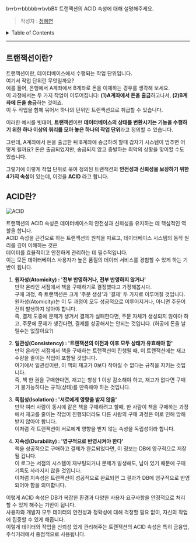 bㅠbㅠbbbbbㅠbvbB# 트랜잭션의 ACID 속성에 대해 설명해주세요.

> 작성자 : [정혜연](https://github.com/jeonglever)

<details>
<summary>Table of Contents</summary>

- [트랜잭션이란?](#트랜잭션이란?)
- [ACID란?](#ACID란?)
  </details>

---

## 트랜잭션이란?

트랜잭션이란, 데이터베이스에서 수행되는 작업 단위입니다.</br>
여기서 작업 단위란 무엇일까요? </br>
예를 들어, 은행에서 A계좌에서 B계좌로 돈을 이체하는 경우를 생각해 보세요. </br>
이 과정에서는 두 가지 작업이 이루어집니다: **(1)A계좌에서 돈을 출금**하고나서, **(2)B계좌에 돈을 송금**하는 것이죠. </br>
이 두 작업을 함께 묶어서 하나의 단위인 트랜잭션으로 취급할 수 있습니다.</br>

이러한 예시를 빗대어, **트랜잭션**이란 **데이터베이스의 상태를 변환시키는 기능을 수행하기 위한 하나 이상의 쿼리를 모아 놓은 하나의 작업 단위**라고 정의할 수 있습니다. </br>

그런데, A계좌에서 돈을 출금한 뒤 B계좌에 송금하려 할때 갑자기 시스템이 멈추면 어떻게 될까요? 돈은 출금되었지만, 송금되지 않고 증발하는 최악의 상황을 맞이할 수도 있습니다. </br>

그렇기에 이렇게 작업 단위로 묶여 정의된 트랜잭션의 **안전성과 신뢰성을 보장하기 위한 4가지 속성**이 있는데, 이것을 **ACID** 라고 합니다. </br>

## ACID란?

![ACID](https://www.databricks.com/wp-content/uploads/2021/02/delta-lake-1-min.png)

트랜잭션의 ACID 속성은 데이터베이스의 안전성과 신뢰성을 유지하는 데 핵심적인 역할을 합니다. </br>
ACID 속성을 근간으로 하는 트랜잭션의 원칙을 따르고, 데이터베이스 시스템의 동작 원리를 깊이 이해하는 것은</br>
데이터를 효율적이고 안전하게 관리하는 데 필수적입니다.</br>
이는 모든 데이터베이스 사용자가 높은 품질의 데이터 서비스를 경험할 수 있게 하는 기반이 됩니다.</br>

1. **원자성(Atomicity) : '전부 반영하거나, 전부 반영하지 않거나'**<br/>
   만약 온라인 서점에서 책을 구매하기로 결정했다고 가정해봅시다. </br>
   구매 과정, 즉 트랜잭션은 크게 '주문 생성'과 '결제' 두 가지로 이루어질 것입니다. </br>
   원자성(Atomicity)는 이 두 과정이 모두 성공적으로 이루어지거나, 아니면 주문이 전혀 발생하지 않아야 합니다.</br>
   즉, 결제 도중에 문제가 생겨서 결제가 실패한다면, 주문 자체가 생성되지 않아야 하고, 주문에 문제가 생긴다면, 결제를 성공해서는 안되는 것입니다. (허공에 돈을 날릴수는 없잖아요?)

2. **일관성(Consistency) : '트랜잭션의 이전과 이후 모두 상태가 유효해야 함'**<br/>
   만약 온라인 서점에서 책을 구매하는 트랜잭션이 진행될 때, 이 트랜잭션에는 재고 수량을 줄이는 작업이 포함될 것입니다.</br>
   여기에서 일관성이란, 이 책의 재고가 0보다 작아질 수 없다는 규칙을 지키는 것입니다.</br>
   즉, 책 한 권을 구매한다면, 재고는 항상 1 이상 감소해야 하고, 재고가 없다면 구매가 불가능하다는 규칙(상태)를 만족해야 하는 것입니다.</br>

3. **독립성(Isolation) : '서로에게 영향을 받지 않음'**<br/>
   만약 여러 사람이 동시에 같은 책을 구매하려고 할때, 한 사람이 책을 구매하는 과정에서 재고를 줄이는 작업이 진행되더라도 다른 사람의 구매 과정은 이로 인해 방해받지 않아야 합니다.<br/>
   이처럼 각 트랜잭션이 서로에게 영향을 받지 않는 속성을 독립성이라 합니다.<br/>

4. **지속성(Durability) : '영구적으로 반영시켜야 한다'**<br/>
   책을 성공적으로 구매하고 결제가 완료되었다면, 이 정보는 DB에 영구적으로 저장될 겁니다. <br/>
   이 로그는 서점의 시스템이 재부팅되거나 문제가 발생해도, 남아 있기 때문에 구매 기록도 사라지지 않을 것입니다.<br/>
   이처럼 지속성은 트랜잭션이 성공적으로 완료되면 그 결과가 DB에 영구적으로 반영되어야 함을 의미합니다.<br/>

이렇게 ACID 속성은 DB가 복잡한 환경과 다양한 사용자 요구사항을 안정적으로 처리할 수 있게 해주는 기반이 됩니다.</br>
사용자와 개발자 모두 데이터의 안전성과 정확성에 대해 걱정할 필요 없이, 자신의 작업에 집중할 수 있게 해줍니다. </br>
이렇게 데이터와 작업을 신뢰성 있게 관리해주는 트랜잭션의 ACID 속성은 특히 금융업, 주식거래에서 중점적으로 사용됩니다. </br>
